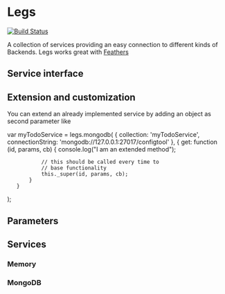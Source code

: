 # Legs

[![Build Status](https://travis-ci.org/feathersjs/legs.png?branch=master)](https://travis-ci.org/feathersjs/legs)

A collection of services providing an easy connection to different kinds of Backends.
Legs works great with [Feathers](https://github.com/feathersjs/feathers)

## Service interface

## Extension and customization

You can extend an already implemented service by adding an object as second parameter like

   var myTodoService = legs.mongodb(
       {
           collection: 'myTodoService',
           connectionString: 'mongodb://127.0.0.1:27017/configtool'
       },
       {
           get: function (id, params, cb) {
               console.log("I am an extended method");

               // this should be called every time to
               // base functionality
               this._super(id, params, cb);
           }
       }
   );

## Parameters

## Services

### Memory

### MongoDB
